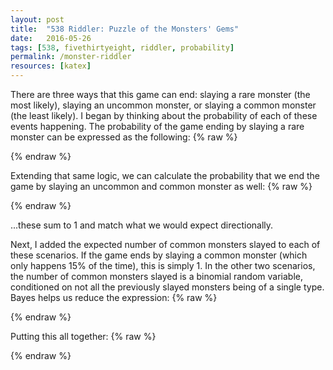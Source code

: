 ```yaml
---
layout: post
title:  "538 Riddler: Puzzle of the Monsters' Gems"
date:   2016-05-26
tags: [538, fivethirtyeight, riddler, probability]
permalink: /monster-riddler
resources: [katex]
---
```


There are three ways that this game can end: slaying a rare monster (the most likely), slaying an uncommon monster, or slaying a common monster (the least likely).  I began by thinking about the probability of each of these events happening.  The probability of the game ending by slaying a rare monster can be expressed as the following:
{% raw %}
<div class="equation" data-expr="\sum_{i=3}^{\infty} \left( 1 - P \left( R \right) \right)^{i-1} * P \left( R \right) * P \left( S_{U}^{i-1} \geq1 \wedge S_{C}^{i-1} \geq 1 | \left\{ M_{1},...,M_{i-1} \right\} \in \left\{ U,C \right\} \right)"></div>
<div class="equation" data-expr="= \sum_{i=3}^{\infty}\left ( \frac{5}{6} \right )^{i-1}*\left ( \frac{1}{6} \right )*\left (1 - \left ( \frac{3}{5} \right )^{i-1} - \left ( \frac{2}{5} \right )^{i-1} \right ) = \frac{7}{12}"></div>
{% endraw %}

Extending that same logic, we can calculate the probability that we end the game by slaying an uncommon and common monster as well:
{% raw %}
<div class="equation" data-expr="P \left( End \ in \ R \right) = \frac{7}{12} \qquad P \left( End \ in \ U \right) = \frac{4}{15} \qquad P \left( End \ in \ C \right) = \frac{3}{20}"></div>
{% endraw %}

...these sum to 1 and match what we would expect directionally.

Next, I added the expected number of common monsters slayed to each of these scenarios.  If the game ends by slaying a common monster (which only happens 15% of the time), this is simply 1.  In the other two scenarios, the number of common monsters slayed is a binomial random variable, conditioned on not all the previously slayed monsters being of a single type.  Bayes helps us reduce the expression:
{% raw %}
<div class="equation" data-expr="P \left( S_{U}^{i-1} \geq 1 \wedge S_{C}^{i-1} \geq 1 \right) * E \left[ S_{C}^{i-1} | S_{U}^{i-1} \geq 1 \wedge S_{C}^{i-1} \geq1 \right]"></div>
<div class="equation" data-expr="= E \left[ S_{C}^{i-1} \right] - P \left( S_{U}^{i-1} = 0 \right) * E \left[ S_{C}^{i-1} | S_{U}^{i-1} = 0 \right] - P \left( S_{C}^{i-1} = 0 \right) * E \left[ S_{C}^{i-1} | S_{C}^{i-1} = 0 \right]"></div>
<div class="equation" data-expr="= (i - 1) * p - (i - 1) * p^{i-1} \quad where \quad p = \frac{P(C)}{P(C) + P(U)}"></div>
{% endraw %}


Putting this all together:
{% raw %}
<div class="equation" data-expr=" = \sum_{i=2}^{\infty} \left( \frac{5}{6} \right)^{i} * \frac{1}{6} * \left[ i * \frac{3}{5} - i * \left( \frac{3}{5} \right)^{i} \right] + \sum_{i=2}^{\infty} \left( \frac{2}{3} \right)^{i} * \frac{1}{3} * \left[ i * \frac{3}{4} - i * \left( \frac{3}{4} \right)^{i} \right] + \frac{3}{20} = 3.65"></div>
{% endraw %}
